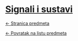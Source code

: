# [Signali i sustavi](https://www.github.com/studosi-fer/SiS)
[<- Stranica predmeta](https://www.fer.unizg.hr/predmet/sis_b)

[<- Povratak na listu predmeta](https://www.github.com/studosi/FER)
